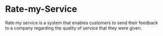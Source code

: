 # Rate-my-Service
Rate my service is a system that enables customers to send their feedback to a company regarding the quality of service that they were given.
